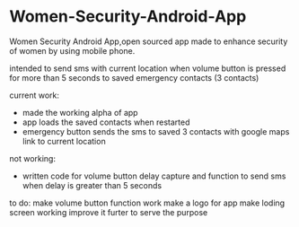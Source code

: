 # Women-Security-Android-App
Women Security Android App,open sourced app made to enhance security of women by using mobile phone.

intended to send sms with current location when volume button is pressed for more than 5 seconds to saved emergency contacts (3 contacts)

current work:
* made the working alpha of app
* app loads the saved contacts when restarted 
* emergency button sends the sms to saved 3 contacts with google maps link to current location

not working:
* written code for volume button delay capture and function to send sms when delay is greater than 5 seconds

to do:
make volume button function work
make a logo for app
make loding screen working
improve it furter to serve the purpose
